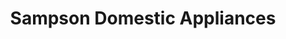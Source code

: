 ---
title: "Sampson Domestic Appliances"
url: /dawlish/sampson-domestic-appliances/
shop: Elektrisch
---